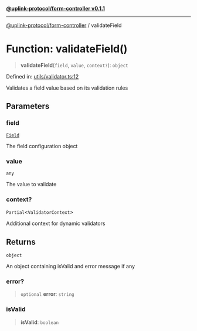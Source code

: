 [**@uplink-protocol/form-controller v0.1.1**](../README.md)

***

[@uplink-protocol/form-controller](../globals.md) / validateField

# Function: validateField()

> **validateField**(`field`, `value`, `context?`): `object`

Defined in: [utils/validator.ts:12](https://github.com/jmkcoder/uplink-protocol-form-controller/blob/3be0707852a25b5a0095411b2a880ebe20f7683e/src/utils/validator.ts#L12)

Validates a field value based on its validation rules

## Parameters

### field

[`Field`](../interfaces/Field.md)

The field configuration object

### value

`any`

The value to validate

### context?

`Partial`\<`ValidatorContext`\>

Additional context for dynamic validators

## Returns

`object`

An object containing isValid and error message if any

### error?

> `optional` **error**: `string`

### isValid

> **isValid**: `boolean`
